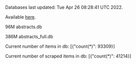 Databases last updated: Tue Apr 26 08:28:41 UTC 2022. 

Available [here](https://github.com/cbeauhilton/ash-db/releases).


96M	abstracts.db

386M	abstracts_full.db

Current number of items in db:
[{"count(*)": 93309}]

Current number of scraped items in db:
[{"count(*)": 41214}]

